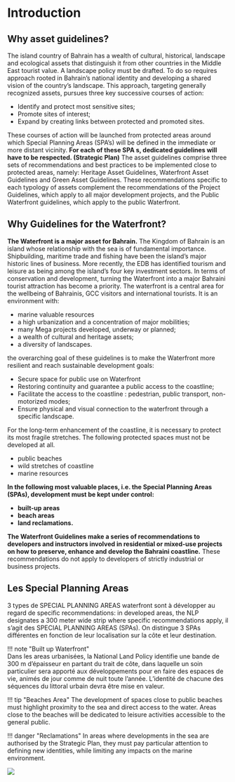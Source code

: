 # Introduction

## Why asset guidelines?

The island country of Bahrain has a wealth of cultural, historical, landscape and ecological assets that distinguish it from other countries in the Middle East tourist value.
A landscape policy must be drafted. To do so requires approach rooted in Bahrain’s national identity and developing a shared vision of the country’s landscape. This approach, targeting generally recognized assets, pursues three key successive courses of action:

- Identify and protect most sensitive sites;
- Promote sites of interest;
- Expand by creating links between protected and promoted sites.

These courses of action will be launched from protected areas around which Special Planning Areas (SPA’s) will be defined in the immediate or more distant vicinity. **For each of these SPA s, dedicated guidelines will have to be respected. (Strategic Plan)**
The asset guidelines comprise three sets of recommendations and best practices to be implemented close to protected areas, namely: Heritage Asset Guidelines, Waterfront Asset Guidelines and Green Asset Guidelines. These recommendations specific to each typology of assets complement the recommendations of the Project Guidelines, which apply to all major development projects, and the Public Waterfront guidelines, which apply to the public Waterfront.

## Why Guidelines for the Waterfront?

**The Waterfront is a major asset for Bahrain.**
The Kingdom of Bahrain is an island whose relationship with the sea is of fundamental importance.
Shipbuilding, maritime trade and fishing have been the island’s major historic lines of business. More recently, the EDB has identified tourism and leisure as being among the island’s four key investment sectors. In terms of conservation and development, turning the Waterfront into a major Bahraini tourist attraction has become a priority.
The waterfront is a central area for the wellbeing of Bahrainis, GCC visitors and international tourists. It is an environment with:

- marine valuable resources
- a high urbanization and a concentration of major mobilities;
- many Mega projects developed, underway or planned;
- a wealth of cultural and heritage assets;
- a diversity of landscapes.

the overarching goal of these guidelines is to make the Waterfront more resilient and reach sustainable development goals:

- Secure space for public use on Waterfront
- Restoring continuity and guarantee a public access to the coastline;
- Facilitate the access to the coastline : pedestrian, public transport, non-motorized modes;
- Ensure physical and visual connection to the waterfront through a specific landscape.

For the long-term enhancement of the coastline, it is necessary to protect its most fragile stretches. The following protected spaces must not be developed at all.

- public beaches
- wild stretches of coastline
- marine resources

**In the following most valuable places, i.e. the Special Planning Areas (SPAs), development must be kept under control:**

- **built-up areas**
- **beach areas**
- **land reclamations.**

**The Waterfront Guidelines make a series of recommendations to developers and instructors involved in residential or mixed-use projects on how to preserve, enhance and develop the Bahraini coastline.**
These recommendations do not apply to developers of strictly industrial or business projects.

## Les Special Planning Areas

3 types de SPECIAL PLANNING AREAS waterfront sont à développer au regard de specific recommendations:
in developed areas, the NLP designates a 300 meter wide strip where specific recommendations apply, il s’agit des SPECIAL PLANNING AREAS (SPAs). On distingue 3 SPAs différentes en fonction de leur localisation sur la côte et leur destination.

!!! note "Built up Waterfront"   
    Dans les areas urbanisées, la National Land Policy identifie une bande de 300 m d’épaisseur en partant du trait de côte, dans laquelle un soin particulier sera apporté aux développements pour en faire des espaces de vie, animés de jour comme de nuit toute l’année. L’identité de chacune des séquences du littoral urbain devra être mise en valeur.

!!! tip "Beaches Area"
    The development of spaces close to public beaches must highlight proximity to the sea and direct access to the water. Areas close to the beaches will be dedicated to leisure activities accessible to the general public.

!!! danger "Reclamations"
    In areas where developments in the sea are authorised by the Strategic Plan, they must pay particular attention to defining new identities, while limiting any impacts on the marine environment.


![](https://lh6.googleusercontent.com/XAwtjp_moZXMiLHXnRwWbmGzrar9IWQeOuoEjuAVxJgyTs0SlNPx4HO-WBWeMfzxi8feWpTHilzBhI_pX45jVJP6zGldHyTAsRQhyqfoo_snbY_6U7vvbxjkMLH31zQgZp-hOjHo)
